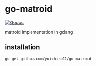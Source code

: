 # go-matroid

[![Godoc](https://godoc.org/github.com/yuichiro12/go-matroid?status.svg)](https://godoc.org/github.com/yuichiro12/go-matroid)

matroid implementation in golang

## installation

```
go get github.com/yuichiro12/go-matroid
```
